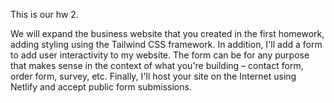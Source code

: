 This is our hw 2.

We will expand the business website that you created in the first homework, adding styling using the Tailwind CSS framework. In addition, I'll add a form to add user interactivity to my website. The form can be for any purpose that makes sense in the context of what you're building – contact form, order form, survey, etc. Finally, I'll host your site on the Internet using Netlify and accept public form submissions.

